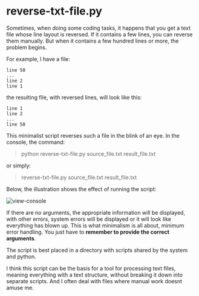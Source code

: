 # reverse-txt-file.py

Sometimes, when doing some coding tasks, it happens that you get a text file whose line layout is reversed. If it contains a few lines, you can reverse them manually. But when it contains a few hundred lines or more, the problem begins.

For example, I have a file:
```
line 50
...
line 2
line 1
```
the resulting file, with reversed lines, will look like this:

```
line 1
line 2
...
line 50
```

This minimalist script reverses such a file in the blink of an eye. In the console, the command:

> python reverse-txt-file.py source_file.txt result_file.txt

or simply:

> reverse-txt-file.py source_file.txt result_file.txt

Below, the illustration shows the effect of running the script:

![view-console](https://github.com/user-attachments/assets/22f2dd3c-3af9-4393-a71c-26542ef9cc46)

If there are no arguments, the appropriate information will be displayed, with other errors, system errors will be displayed or it will look like everything has blown up. This is what minimalism is all about, minimum error handling. You just have to **remember to provide the correct arguments**.

The script is best placed in a directory with scripts shared by the system and python.

I think this script can be the basis for a tool for processing text files, meaning everything with a text structure, without breaking it down into separate scripts. And I often deal with files where manual work doesnt amuse me.
